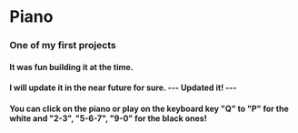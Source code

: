 # Piano

### One of my first projects

#### It was fun building it at the time.

#### I will update it in the near future for sure. --- Updated it! ---

#### You can click on the piano or play on the keyboard key "Q" to "P" for the white and "2-3", "5-6-7", "9-0" for the black ones!
